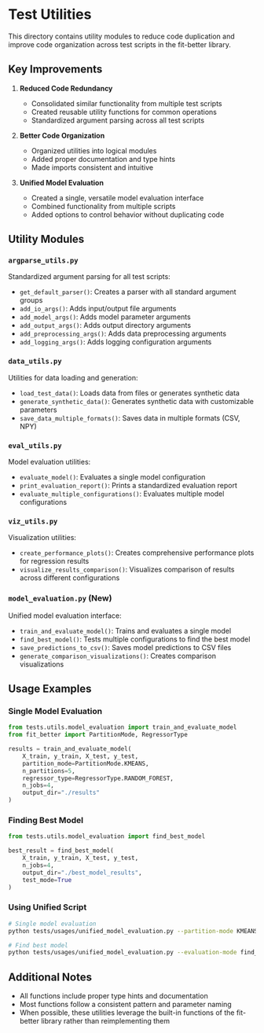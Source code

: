 # Test Utilities

This directory contains utility modules to reduce code duplication and improve code organization across test scripts in the fit-better library.

## Key Improvements

1. **Reduced Code Redundancy**
   - Consolidated similar functionality from multiple test scripts
   - Created reusable utility functions for common operations
   - Standardized argument parsing across all test scripts

2. **Better Code Organization**
   - Organized utilities into logical modules
   - Added proper documentation and type hints
   - Made imports consistent and intuitive

3. **Unified Model Evaluation**
   - Created a single, versatile model evaluation interface
   - Combined functionality from multiple scripts
   - Added options to control behavior without duplicating code

## Utility Modules

### `argparse_utils.py`

Standardized argument parsing for all test scripts:
- `get_default_parser()`: Creates a parser with all standard argument groups
- `add_io_args()`: Adds input/output file arguments
- `add_model_args()`: Adds model parameter arguments
- `add_output_args()`: Adds output directory arguments
- `add_preprocessing_args()`: Adds data preprocessing arguments
- `add_logging_args()`: Adds logging configuration arguments

### `data_utils.py`

Utilities for data loading and generation:
- `load_test_data()`: Loads data from files or generates synthetic data
- `generate_synthetic_data()`: Generates synthetic data with customizable parameters
- `save_data_multiple_formats()`: Saves data in multiple formats (CSV, NPY)

### `eval_utils.py`

Model evaluation utilities:
- `evaluate_model()`: Evaluates a single model configuration
- `print_evaluation_report()`: Prints a standardized evaluation report
- `evaluate_multiple_configurations()`: Evaluates multiple model configurations

### `viz_utils.py`

Visualization utilities:
- `create_performance_plots()`: Creates comprehensive performance plots for regression results
- `visualize_results_comparison()`: Visualizes comparison of results across different configurations

### `model_evaluation.py` (New)

Unified model evaluation interface:
- `train_and_evaluate_model()`: Trains and evaluates a single model
- `find_best_model()`: Tests multiple configurations to find the best model
- `save_predictions_to_csv()`: Saves model predictions to CSV files
- `generate_comparison_visualizations()`: Creates comparison visualizations

## Usage Examples

### Single Model Evaluation

```python
from tests.utils.model_evaluation import train_and_evaluate_model
from fit_better import PartitionMode, RegressorType

results = train_and_evaluate_model(
    X_train, y_train, X_test, y_test,
    partition_mode=PartitionMode.KMEANS,
    n_partitions=5,
    regressor_type=RegressorType.RANDOM_FOREST,
    n_jobs=4,
    output_dir="./results"
)
```

### Finding Best Model

```python
from tests.utils.model_evaluation import find_best_model

best_result = find_best_model(
    X_train, y_train, X_test, y_test,
    n_jobs=4,
    output_dir="./best_model_results",
    test_mode=True
)
```

### Using Unified Script

```bash
# Single model evaluation
python tests/usages/unified_model_evaluation.py --partition-mode KMEANS --regressor-type RANDOM_FOREST

# Find best model
python tests/usages/unified_model_evaluation.py --evaluation-mode find_best --test-mode
```

## Additional Notes

- All functions include proper type hints and documentation
- Most functions follow a consistent pattern and parameter naming
- When possible, these utilities leverage the built-in functions of the fit-better library rather than reimplementing them 